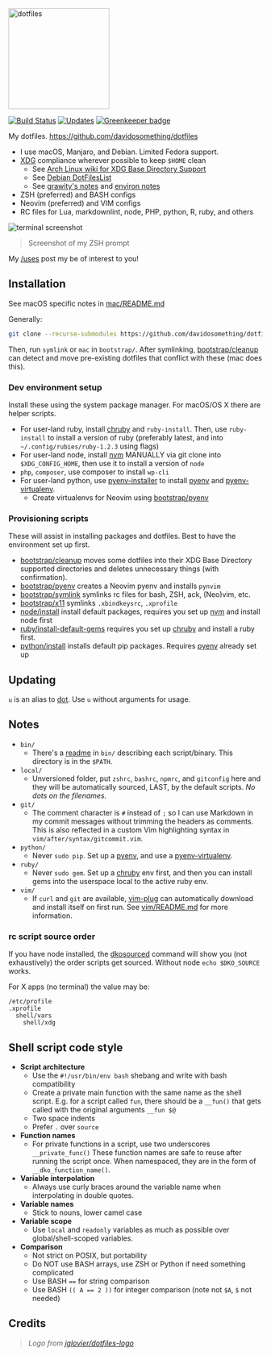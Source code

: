 <img alt="dotfiles" width="200" src="https://cdn.rawgit.com/davidosomething/dotfiles/master/meta/dotfiles-logo.png">

[![Build Status](https://travis-ci.org/davidosomething/dotfiles.svg?branch=dev)](https://travis-ci.org/davidosomething/dotfiles) [![Updates](https://pyup.io/repos/github/davidosomething/dotfiles/shield.svg)](https://pyup.io/repos/github/davidosomething/dotfiles/) [![Greenkeeper badge](https://badges.greenkeeper.io/davidosomething/dotfiles.svg)](https://greenkeeper.io/)

My dotfiles. <https://github.com/davidosomething/dotfiles>

- I use macOS, Manjaro, and Debian. Limited Fedora support.
- [XDG] compliance wherever possible to keep `$HOME` clean
    - See [Arch Linux wiki for XDG Base Directory Support]
    - See [Debian DotFilesList]
    - See [grawity's notes] and [environ notes]
- ZSH (preferred) and BASH configs
- Neovim (preferred) and VIM configs
- RC files for Lua, markdownlint, node, PHP, python, R, ruby, and others

![terminal screenshot][screenshot]
> Screenshot of my ZSH prompt

My [/uses] post my be of interest to you!

## Installation

See macOS specific notes in [mac/README.md](mac/README.md)

Generally:

```sh
git clone --recurse-submodules https://github.com/davidosomething/dotfiles ~/.dotfiles
```

Then, run `symlink` or `mac` in `bootstrap/`.
After symlinking, [bootstrap/cleanup](bootstrap/cleanup) can detect and move
pre-existing dotfiles that conflict with these (mac does this).

### Dev environment setup

Install these using the system package manager. For macOS/OS X there are helper
scripts.

- For user-land ruby, install [chruby] and `ruby-install`. Then, use
  `ruby-install` to install a version of ruby (preferably latest, and into
  `~/.config/rubies/ruby-1.2.3` using flags)
- For user-land node, install [nvm] MANUALLY via git clone into
  `$XDG_CONFIG_HOME`, then use it to install a version of `node`
- `php`, `composer`, use composer to install `wp-cli`
- For user-land python, use [pyenv-installer] to install [pyenv] and
  [pyenv-virtualenv].
    - Create virtualenvs for Neovim using [bootstrap/pyenv](bootstrap/pyenv)

### Provisioning scripts

These will assist in installing packages and dotfiles. Best to have the
environment set up first.

- [bootstrap/cleanup](bootstrap/cleanup) moves some dotfiles into their XDG
  Base Directory supported directories and deletes unnecessary things (with
  confirmation).
- [bootstrap/pyenv](bootstrap/pyenv) creates a Neovim pyenv and installs
  `pynvim`
- [bootstrap/symlink](bootstrap/symlink) symlinks rc files for bash, ZSH,
  ack, (Neo)vim, etc.
- [bootstrap/x11](bootstrap/x11) symlinks `.xbindkeysrc`, `.xprofile`
- [node/install](node/install) install default packages, requires you set up
  [nvm] and install node first
- [ruby/install-default-gems](ruby/install-default-gems) requires you set up
  [chruby] and install a ruby first.
- [python/install](python/install) installs default pip packages. Requires
  [pyenv] already set up

## Updating

`u` is an alias to [dot](bin/dot). Use `u` without arguments for usage.

## Notes

- `bin/`
    - There's a [readme](bin/README.md) in `bin/` describing each
      script/binary. This directory is in the `$PATH`.
- `local/`
    - Unversioned folder, put `zshrc`, `bashrc`, `npmrc`, and `gitconfig` here
      and they will be automatically sourced, LAST, by the default scripts. _No
      dots on the filenames._
- `git/`
    - The comment character is `#` instead of `;` so I can use Markdown
      in my commit messages without trimming the headers as comments. This is
      also reflected in a custom Vim highlighting syntax in
      `vim/after/syntax/gitcommit.vim`.
- `python/`
    - Never `sudo pip`. Set up a [pyenv], and use a [pyenv-virtualenv].
- `ruby/`
    - Never `sudo gem`. Set up a [chruby] env first, and then you can install
      gems into the userspace local to the active ruby env.
- `vim/`
    - If `curl` and `git` are available,
      [vim-plug](https://github.com/junegunn/vim-plug) can automatically
      download and install itself on first run. See
      [vim/README.md](vim/README.md) for more information.

### rc script source order

If you have node installed, the [dkosourced](bin/dkosourced) command will show
you (not exhaustively) the order scripts get sourced. Without node `echo
$DKO_SOURCE` works.

For X apps (no terminal) the value may be:

```text
/etc/profile
.xprofile
  shell/vars
    shell/xdg
```

## Shell script code style

- **Script architecture**
    - Use the `#!/usr/bin/env bash` shebang and write with bash compatibility
    - Create a private main function with the same name as the shell script.
      E.g. for a script called `fun`, there should be a `__fun()` that gets
      called with the original arguments `__fun $@`
    - Two space indents
    - Prefer `.` over `source`
- **Function names**
    - For private functions in a script, use two underscores `__private_func()`
      These function names are safe to reuse after running the script once. When
      namespaced, they are in the form of `__dko_function_name()`.
- **Variable interpolation**
    - Always use curly braces around the variable name when interpolating in
      double quotes.
- **Variable names**
    - Stick to nouns, lower camel case
- **Variable scope**
    - Use `local` and `readonly` variables as much as possible over
      global/shell-scoped variables.
- **Comparison**
    - Not strict on POSIX, but portability
    - Do NOT use BASH arrays, use ZSH or Python if need something complicated
    - Use BASH `==` for string comparison
    - Use BASH `(( A == 2 ))` for integer comparison (note not `$A`, `$` not
      needed)

## Credits

> _Logo from [jglovier/dotfiles-logo]_

[Arch Linux wiki for XDG Base Directory Support]: https://wiki.archlinux.org/index.php/XDG_Base_Directory_support
[Debian DotFilesList]: https://wiki.debian.org/DotFilesList
[Fira (Fura) Mono for Powerline]: https://github.com/powerline/fonts
[XDG]: https://standards.freedesktop.org/basedir-spec/basedir-spec-latest.html
[chruby]: https://github.com/postmodern/chruby
[environ notes]: https://github.com/grawity/dotfiles/blob/master/.environ.notes
[google shell style]: https://google.github.io/styleguide/shell.xml
[grawity's notes]: https://github.com/grawity/dotfiles/blob/master/.dotfiles.notes
[jglovier/dotfiles-logo]: https://github.com/jglovier/dotfiles-logo
[nvm]: https://github.com/nvm-sh/nvm
[pyenv-installer]: https://github.com/yyuu/pyenv-installer
[pyenv-virtualenv]: https://github.com/pyenv/pyenv-virtualenv
[pyenv]: https://github.com/pyenv/pyenv
[screenshot]: https://raw.githubusercontent.com/davidosomething/dotfiles/744f9dc096a240906d71af35cfe0eaad7d9c2abb/meta/terminal-potatonuc.png
[/uses]: https://www.davidosomething.com/uses/
